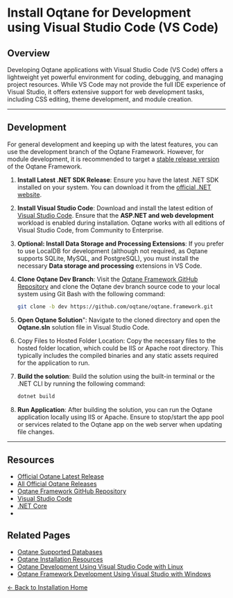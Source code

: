 # Install Oqtane for Development using Visual Studio Code (VS Code)

## Overview

Developing Oqtane applications with Visual Studio Code (VS Code) offers a lightweight yet powerful environment for coding, debugging, and managing project resources. While VS Code may not provide the full IDE experience of Visual Studio, it offers extensive support for web development tasks, including CSS editing, theme development, and module creation.

---

## Development

For general development and keeping up with the latest features, you can use the development branch of the Oqtane Framework. However, for module development, it is recommended to target a [stable release version](https://github.com/oqtane/oqtane.framework/releases) of the Oqtane Framework.

1. **Install Latest .NET SDK Release**: Ensure you have the latest .NET SDK installed on your system. You can download it from the [official .NET website](https://dotnet.microsoft.com/download/dotnet).

2. **Install Visual Studio Code**: Download and install the latest edition of [Visual Studio Code](https://code.visualstudio.com/download). Ensure that the **ASP.NET and web development** workload is enabled during installation. Oqtane works with all editions of Visual Studio Code, from Community to Enterprise.

3. **Optional: Install Data Storage and Processing Extensions**: If you prefer to use LocalDB for development (although not required, as Oqtane supports SQLite, MySQL, and PostgreSQL), you must install the necessary **Data storage and processing** extensions in VS Code.

4. **Clone Oqtane Dev Branch**: Visit the [Oqtane Framework GitHub Repository](https://github.com/oqtane/oqtane.framework) and clone the Oqtane dev branch source code to your local system using Git Bash with the following command:

   ```bash
   git clone -b dev https://github.com/oqtane/oqtane.framework.git
   ```

5. **Open Oqtane Solution**": Navigate to the cloned directory and open the **Oqtane.sln** solution file in Visual Studio Code.

6. Copy Files to Hosted Folder Location: Copy the necessary files to the hosted folder location, which could be IIS or Apache root directory. This typically includes the compiled binaries and any static assets required for the application to run.

7. **Build the solution**: Build the solution using the built-in terminal or the .NET CLI by running the following command:

   ```bash
   dotnet build
   ```

8. **Run Application**: After building the solution, you can run the Oqtane application locally using IIS or Apache. Ensure to stop/start the app pool or services related to the Oqtane app on the web server when updating file changes.

---

## Resources

- [Official Oqtane Latest Release](https://github.com/oqtane/oqtane.framework/releases/latest)
- [All Official Oqtane Releases](https://github.com/oqtane/oqtane.framework/releases)
- [Oqtane Framework GitHub Repository](https://github.com/oqtane/oqtane.framework)
- [Visual Studio Code](https://code.visualstudio.com)
- [.NET Core](https://dotnet.microsoft.com)
-

## Related Pages

- [Oqtane Supported Databases](databases.md)
- [Oqtane Installation Resources](resources.md)
- [Oqtane Development Using Visual Studio Code with Linux](development-vs-code-linux.md)
- [Oqtane Framework Development Using Visual Studio with Windows](development.md)

[← Back to Installation Home](index.md)
